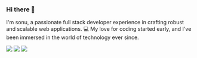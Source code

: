 ### Hi there 👋
I'm sonu, a passionate full stack developer experience in crafting robust and scalable web applications. 💻 My love for coding started early, and I've been immersed in the world of technology ever since.
<!--
**snu0929/snu0929** is a ✨ _special_ ✨ repository because its `README.md` (this file) appears on your GitHub profile.

Here are some ideas to get you started:

- 🔭 I’m currently working on something new
- 🌱 I’m currently learning react and redux
- 👯 I’m looking to collaborate on ...
- 🤔 I’m looking for help with ...
- 💬 Ask me about experience 
- 📫 How to reach me: ...
- 😄 Pronouns: ...
- ⚡ Fun fact: ...
-->
<img id="github-streak-stats" src="https://github-readme-streak-stats.herokuapp.com/?user=snu0929&theme=dark"/>
<img id="github-stats-card" src="https://github-readme-stats.vercel.app/api?username=snu0929&show_icons=true&theme=dark"/>
<img  id="github-top-langs"  src="https://github-readme-stats.vercel.app/api/top-langs/?username=snu0929&theme=dark"/>
